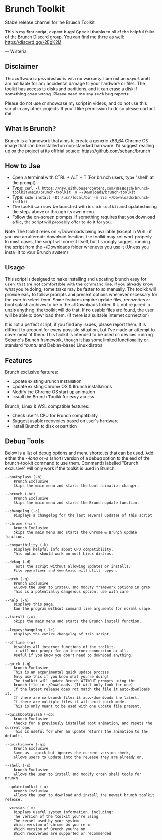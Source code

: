 # Brunch Toolkit
Stable release channel for the Brunch Toolkit

This is my first script, expect bugs!
Special thanks to all of the helpful folks of the Brunch Discord group.
You can find me there as well:
https://discord.gg/x2EgK2M

-- Wisteria

## Disclaimer
This software is provided as-is with no warranty. I am not an expert and I am not liable for any accidental damage to your hardware or files. The toolkit has access to disks and partitions, and it can erase a disk if something goes wrong. Please send me any such bug reports.

Please do not use or showcase my script in videos, and do not use this script in any other projects. If you'd like permission to do so please contact me.

## What is Brunch?
Brunch is a framework that aims to create a generic x86_64 Chrome OS image that can be installed on non-standard hardware. I'd suggest reading up on the project at its official source: https://github.com/sebanc/brunch

## How to Use
- Open a terminal with CTRL + ALT + T (For brunch users, type "shell" at the prompt)
- Type: `curl -l https://raw.githubusercontent.com/WesBosch/brunch-toolkit/main/brunch-toolkit -o ~/Downloads/brunch-toolkit` 
- Type: `sudo install -Dt /usr/local/bin -m 755 ~/Downloads/brunch-toolkit` 
- The toolkit can now be launched with `brunch-toolkit` and updated using the steps above or through its own menu.
- Follow the on-screen prompts. If something requires that you download a file, the script will probably offer to do it for you.

Note: The toolkit relies on ~/Downloads being available (except in WSL) if you use an alternate download location, the toolkit may not work properly. In most cases, the script will correct itself, but I strongly suggest running the script from the ~/Downloads folder whenever you use it (Unless you install it to your Brunch system)

## Usage
This script is designed to make installing and updating brunch easy for users that are not comfortable with the command line. If you already know what you're doing, some tasks may be faster to so manually. The toolkit will provide easy to follow prompts and present options whenever necessary for the user to select from. Some features require update files, recoveries or boot splash archives to be in the ~/Downloads folder. It is not required to unzip anything, the toolkit will do that. If no usable files are found, the user will be able to download them. (if there is a suitable internet connection)

It is not a perfect script, if you find any issues, please report them. It is difficult to account for every possible situation, but I've made an attempt to cover most of them. This toolkit is intended to be used on devices running Sebanc's Brunch framework, though it has some limited functionality on standard **buntu* and Debian-based Linux distros.

## Features
Brunch exclusive features:
- Update existing Brunch installation
- Update existing Chrome OS & Brunch installations
- Modify the Chrome OS start up animation
- Install the Brunch Toolkit for easy access

Brunch, Linux & WSL compatible features:
- Check user's CPU for Brunch compatibility
- Suggest usable recoveries based on user's hardware
- Install Brunch to disk or partition

## Debug Tools
Below is a list of debug options and menu shortcuts that can be used. 
Add either the *--long* or *-s* (short) version of a debug option to the end of the brunch-toolkit command to use them.
Commands labelled "Brunch exclusive" will only work if the toolkit is used in Brunch.

    --bootsplash (-b)
        Brunch Exclusive
        Skips the main menu and starts the boot animation changer.

    --brunch (-br)
        Brunch Exclusive
        Skips the main menu and starts the Brunch update function.

    --changelog (-c)
        Displays a changelog for the last several updates of this script

    --chrome (-cr)
        Brunch Exclusive
        Skips the main menu and starts the Chrome & Brunch update function.

    --compatibility (-k)
        Displays helpful info about CPU compatibility.
        This option should work on most Linux distros.

    --debug (-d)
        Tests the script without allowing updates or installs.
        File operations and downloads will still happen.
        
    --grub (-g)
        Brunch Exclusive
        Allows the user to install and modify framework options in grub
        This is a potentially dangerous option, use with care

    --help (-h)
        Displays this page.
        Run the program without command line arguments for normal usage.

    --install (-n)
        Skips the main menu and starts the Brunch install function.
    
    --legacychangelog (-lc)
        Displays the entire changelog of this script.
        
    --offline (-o)
        Disables all internet functions of the toolkit.
        It will not prompt for an internet connection at all.
        Useful if you know you don't need to download anything.

    --quick (-q)
        Brunch Exclusive
        This is an experimental quick update process.
        Only use this if you know what you're doing!
        The toolkit will update Brunch WITHOUT prompts using the
        brunch file in ~/Downloads. (It will only look for one)
        If the latest release does not match the file it auto-downloads it.
        If there are no brunch files it auto-downloads the latest.
        If there are multiple files it will exit quick mode.
        This is only meant to be used with one update file present.
    
    --quickbootsplash (-qb)
        Brunch Exclusive
        Checks for a previously installed boot animation, and resets the current one.
        This is useful for when an update returns the animation to the default.
    
    --quickignore (-qi)
        Brunch Exclusive
        Same as --quick but ignores the current version check,
        allows users to update into the release they are already on.
        
    --shell (-s)
        Brunch Exclusive
        Allows the user to install and modify crosh shell tools for brunch.
        
    --updatetoolkit (-u)
        Brunch Exclusive
        Allows the user to download and install the newest brunch toolkit release.

    --version (-v)
        Displays useful system information, including:
        The version of the toolkit you're using
        The kernel used by your system
        Which version of Chrome OS you're on
        Which version of Brunch you're on
        Which recoveries are supported or recommended
